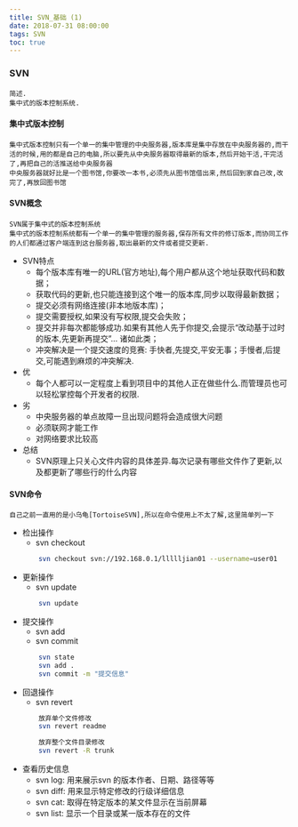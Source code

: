 ```yaml
---
title: SVN_基础 (1)
date: 2018-07-31 08:00:00
tags: SVN
toc: true
---
```


### SVN
    简述.
    集中式的版本控制系统.

<!-- more -->

#### 集中式版本控制
    集中式版本控制只有一个单一的集中管理的中央服务器,版本库是集中存放在中央服务器的,而干活的时候,用的都是自己的电脑,所以要先从中央服务器取得最新的版本,然后开始干活,干完活了,再把自己的活推送给中央服务器
    中央服务器就好比是一个图书馆,你要改一本书,必须先从图书馆借出来,然后回到家自己改,改完了,再放回图书馆

#### SVN概念
    SVN属于集中式的版本控制系统
    集中式的版本控制系统都有一个单一的集中管理的服务器,保存所有文件的修订版本,而协同工作的人们都通过客户端连到这台服务器,取出最新的文件或者提交更新.
- SVN特点
    * 每个版本库有唯一的URL(官方地址),每个用户都从这个地址获取代码和数据；
    * 获取代码的更新,也只能连接到这个唯一的版本库,同步以取得最新数据；
    * 提交必须有网络连接(非本地版本库)；
    * 提交需要授权,如果没有写权限,提交会失败；
    * 提交并非每次都能够成功.如果有其他人先于你提交,会提示“改动基于过时的版本,先更新再提交”… 诸如此类；
    * 冲突解决是一个提交速度的竞赛: 手快者,先提交,平安无事；手慢者,后提交,可能遇到麻烦的冲突解决.
- 优
    * 每个人都可以一定程度上看到项目中的其他人正在做些什么.而管理员也可以轻松掌控每个开发者的权限.
- 劣
    * 中央服务器的单点故障一旦出现问题将会造成很大问题
    * 必须联网才能工作
    * 对网络要求比较高
- 总结
    * SVN原理上只关心文件内容的具体差异.每次记录有哪些文件作了更新,以及都更新了哪些行的什么内容

#### SVN命令
    自己之前一直用的是小乌龟[TortoiseSVN],所以在命令使用上不太了解,这里简单列一下
- 检出操作
    * svn checkout
    ```bash
        svn checkout svn://192.168.0.1/llllljian01 --username=user01
    ```
- 更新操作
    * svn update
    ```bash
        svn update
    ```
- 提交操作
    * svn add 
    * svn commit
    ```bash
        svn state
        svn add .
        svn commit -m "提交信息"
    ```
- 回退操作
    * svn revert
    ```bash
        放弃单个文件修改
        svn revert readme

        放弃整个文件目录修改
        svn revert -R trunk
    ```
- 查看历史信息
    * svn log: 用来展示svn 的版本作者、日期、路径等等
    * svn diff: 用来显示特定修改的行级详细信息
    * svn cat: 取得在特定版本的某文件显示在当前屏幕
    * svn list: 显示一个目录或某一版本存在的文件
